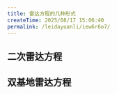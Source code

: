 ```yaml
---
title: 雷达方程的几种形式
createTime: 2025/08/17 15:06:40
permalink: /leidayuanli/iew6r6o7/
---
```

## **二次雷达方程**

## **双基地雷达方程**

 